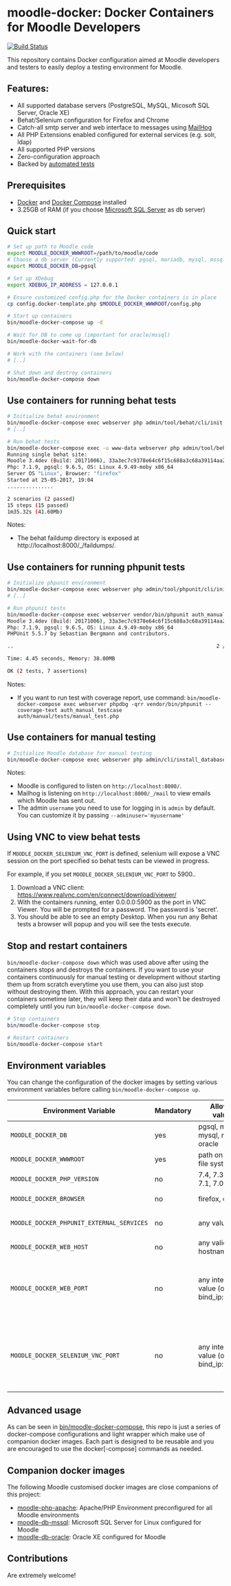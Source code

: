 # moodle-docker: Docker Containers for Moodle Developers
[![Build Status](https://travis-ci.org/moodlehq/moodle-docker.svg?branch=master)](https://travis-ci.org/moodlehq/moodle-docker/branches)

This repository contains Docker configuration aimed at Moodle developers and testers to easily deploy a testing environment for Moodle.

## Features:
* All supported database servers (PostgreSQL, MySQL, Micosoft SQL Server, Oracle XE)
* Behat/Selenium configuration for Firefox and Chrome
* Catch-all smtp server and web interface to messages using [MailHog](https://github.com/mailhog/MailHog/)
* All PHP Extensions enabled configured for external services (e.g. solr, ldap)
* All supported PHP versions
* Zero-configuration approach
* Backed by [automated tests](https://travis-ci.org/moodlehq/moodle-docker/branches)

## Prerequisites
* [Docker](https://docs.docker.com) and [Docker Compose](https://docs.docker.com/compose/) installed
* 3.25GB of RAM (if you choose [Microsoft SQL Server](https://docs.microsoft.com/en-us/sql/linux/sql-server-linux-setup#prerequisites) as db server)

## Quick start

```bash
# Set up path to Moodle code
export MOODLE_DOCKER_WWWROOT=/path/to/moodle/code
# Choose a db server (Currently supported: pgsql, mariadb, mysql, mssql, oracle)
export MOODLE_DOCKER_DB=pgsql

# Set up XDebug
export XDEBUG_IP_ADDRESS = 127.0.0.1

# Ensure customized config.php for the Docker containers is in place
cp config.docker-template.php $MOODLE_DOCKER_WWWROOT/config.php

# Start up containers
bin/moodle-docker-compose up -d

# Wait for DB to come up (important for oracle/mssql)
bin/moodle-docker-wait-for-db

# Work with the containers (see below)
# [..]

# Shut down and destroy containers
bin/moodle-docker-compose down
```

## Use containers for running behat tests

```bash
# Initialize behat environment
bin/moodle-docker-compose exec webserver php admin/tool/behat/cli/init.php
# [..]

# Run behat tests
bin/moodle-docker-compose exec -u www-data webserver php admin/tool/behat/cli/run.php --tags=@auth_manual
Running single behat site:
Moodle 3.4dev (Build: 20171006), 33a3ec7c9378e64c6f15c688a3c68a39114aa29d
Php: 7.1.9, pgsql: 9.6.5, OS: Linux 4.9.49-moby x86_64
Server OS "Linux", Browser: "firefox"
Started at 25-05-2017, 19:04
...............

2 scenarios (2 passed)
15 steps (15 passed)
1m35.32s (41.60Mb)
```

Notes:
* The behat faildump directory is exposed at http://localhost:8000/_/faildumps/.

## Use containers for running phpunit tests

```bash
# Initialize phpunit environment
bin/moodle-docker-compose exec webserver php admin/tool/phpunit/cli/init.php
# [..]

# Run phpunit tests
bin/moodle-docker-compose exec webserver vendor/bin/phpunit auth_manual_testcase auth/manual/tests/manual_test.php
Moodle 3.4dev (Build: 20171006), 33a3ec7c9378e64c6f15c688a3c68a39114aa29d
Php: 7.1.9, pgsql: 9.6.5, OS: Linux 4.9.49-moby x86_64
PHPUnit 5.5.7 by Sebastian Bergmann and contributors.

..                                                                  2 / 2 (100%)

Time: 4.45 seconds, Memory: 38.00MB

OK (2 tests, 7 assertions)
```

Notes:
* If you want to run test with coverage report, use command: `bin/moodle-docker-compose exec webserver phpdbg -qrr vendor/bin/phpunit --coverage-text auth_manual_testcase auth/manual/tests/manual_test.php`

## Use containers for manual testing

```bash
# Initialize Moodle database for manual testing
bin/moodle-docker-compose exec webserver php admin/cli/install_database.php --agree-license --fullname="Docker moodle" --shortname="docker_moodle" --adminpass="test" --adminemail="admin@example.com"
```

Notes:
* Moodle is configured to listen on `http://localhost:8000/`.
* Mailhog is listening on `http://localhost:8000/_/mail` to view emails which Moodle has sent out.
* The admin `username` you need to use for logging in is `admin` by default. You can customize it by passing `--adminuser='myusername'`

## Using VNC to view behat tests

If `MOODLE_DOCKER_SELENIUM_VNC_PORT` is defined, selenium will expose a VNC session on the port specified so behat tests can be viewed in progress.

For example, if you set `MOODLE_DOCKER_SELENIUM_VNC_PORT` to 5900..
1. Download a VNC client: https://www.realvnc.com/en/connect/download/viewer/
2. With the containers running, enter 0.0.0.0:5900 as the port in VNC Viewer. You will be prompted for a password. The password is 'secret'.
3. You should be able to see an empty Desktop. When you run any Behat tests a browser will popup and you will see the tests execute.

## Stop and restart containers

`bin/moodle-docker-compose down` which was used above after using the containers stops and destroys the containers. If you want to use your containers continuously for manual testing or development without starting them up from scratch everytime you use them, you can also just stop without destroying them. With this approach, you can restart your containers sometime later, they will keep their data and won't be destroyed completely until you run `bin/moodle-docker-compose down`.

```bash
# Stop containers
bin/moodle-docker-compose stop

# Restart containers
bin/moodle-docker-compose start
```

## Environment variables

You can change the configuration of the docker images by setting various environment variables before calling `bin/moodle-docker-compose up`.

| Environment Variable                      | Mandatory | Allowed values                        | Default value | Notes                                                                        |
|-------------------------------------------|-----------|---------------------------------------|---------------|------------------------------------------------------------------------------|
| `MOODLE_DOCKER_DB`                        | yes       | pgsql, mariadb, mysql, mssql, oracle  | none          | The database server to run against                                           |
| `MOODLE_DOCKER_WWWROOT`                   | yes       | path on your file system              | none          | The path to the Moodle codebase you intend to test                           |
| `MOODLE_DOCKER_PHP_VERSION`               | no        | 7.4, 7.3, 7.2, 7.1, 7.0, 5.6          | 7.2           | The php version to use                                                       |
| `MOODLE_DOCKER_BROWSER`                   | no        | firefox, chrome                       | firefox       | The browser to run Behat against                                             |
| `MOODLE_DOCKER_PHPUNIT_EXTERNAL_SERVICES` | no        | any value                             | not set       | If set, dependencies for memcached, redis, solr, and openldap are added      |
| `MOODLE_DOCKER_WEB_HOST`                  | no        | any valid hostname                    | localhost     | The hostname for web                                |
| `MOODLE_DOCKER_WEB_PORT`                  | no        | any integer value (or bind_ip:integer)| 127.0.0.1:8000| The port number for web. If set to 0, no port is used.<br/>If you want to bind to any host IP different from the default 127.0.0.1, you can specify it with the bind_ip:port format (0.0.0.0 means bind to all) |
| `MOODLE_DOCKER_SELENIUM_VNC_PORT`         | no        | any integer value (or bind_ip:integer)| not set       | If set, the selenium node will expose a vnc session on the port specified. Similar to MOODLE_DOCKER_WEB_PORT, you can optionally define the host IP to bind to. If you just set the port, VNC binds to 127.0.0.1 |

## Advanced usage

As can be seen in [bin/moodle-docker-compose](https://github.com/moodlehq/moodle-docker/blob/master/bin/moodle-docker-compose),
this repo is just a series of docker-compose configurations and light wrapper which make use of companion docker images. Each part
is designed to be reusable and you are encouraged to use the docker[-compose] commands as needed.

## Companion docker images

The following Moodle customised docker images are close companions of this project:

* [moodle-php-apache](https://github.com/moodlehq/moodle-php-apache): Apache/PHP Environment preconfigured for all Moodle environments
* [moodle-db-mssql](https://github.com/moodlehq/moodle-db-mssql): Microsoft SQL Server for Linux configured for Moodle
* [moodle-db-oracle](https://github.com/moodlehq/moodle-db-oracle): Oracle XE configured for Moodle

## Contributions

Are extremely welcome!
